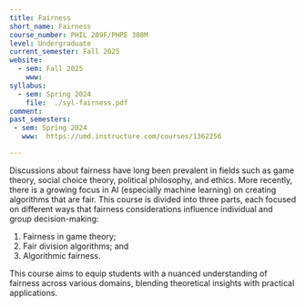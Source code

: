 ```yaml
---
title: Fairness
short_name: Fairness
course_number: PHIL 209F/PHPE 308M
level: Undergraduate
current_semester: Fall 2025
website:
  - sem: Fall 2025
    www:  
syllabus:
  - sem: Spring 2024
    file:  ./syl-fairness.pdf
comment:  
past_semesters:
 - sem: Spring 2024
   www:  https://umd.instructure.com/courses/1362256

---
```


Discussions about fairness have long been prevalent in fields such as game theory, social choice theory, political philosophy, and ethics.  More recently, there is a growing focus in AI (especially machine learning) on creating algorithms that are fair. This course is divided into three parts, each focused on different ways that fairness considerations influence individual and group decision-making: 

1. Fairness in game theory; 
2. Fair division algorithms; and 
3. Algorithmic fairness. 

This course aims to equip students with a nuanced understanding of fairness across various domains, blending theoretical insights with practical applications.
